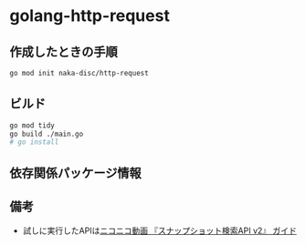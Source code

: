 # golang-http-request

## 作成したときの手順
```sh
go mod init naka-disc/http-request
```

## ビルド
```sh
go mod tidy
go build ./main.go
# go install
```

## 依存関係パッケージ情報


## 備考
- 試しに実行したAPIは[ニコニコ動画 『スナップショット検索API v2』 ガイド](https://site.nicovideo.jp/search-api-docs/snapshot)
